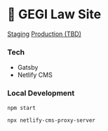 # 🦄 GEGI Law Site

[Staging](https://gegi-law.netlify.app/)
[Production (TBD)](https://law.gegi.ca/)

### Tech
- Gatsby
- Netlify CMS

### Local Development

```
npm start
```

```
npx netlify-cms-proxy-server
```
